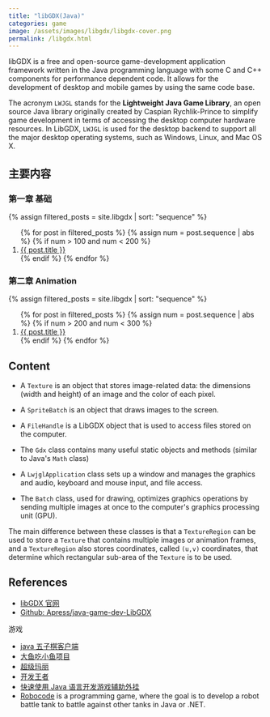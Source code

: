 ```yaml
---
title: "libGDX(Java)"
categories: game
image: /assets/images/libgdx/libgdx-cover.png
permalink: /libgdx.html
---
```


libGDX is a free and open-source game-development application framework written in the Java programming language with some C and C++ components for performance dependent code. It allows for the development of desktop and mobile games by using the same code base.

The acronym `LWJGL` stands for the **Lightweight Java Game Library**,
an open source Java library originally created by Caspian Rychlik-Prince
to simplify game development in terms of accessing the desktop computer hardware resources.
In LibGDX, `LWJGL` is used for the desktop backend to support all the major desktop operating systems, such as Windows, Linux, and Mac OS X.

## 主要内容

### 第一章 基础

{%
assign filtered_posts = site.libgdx |
sort: "sequence"
%}
<ol>
    {% for post in filtered_posts %}
    {% assign num = post.sequence | abs %}
    {% if num > 100 and num < 200 %}
    <li>
        <a href="{{ post.url }}" target="_blank">{{ post.title }}</a>
    </li>
    {% endif %}
    {% endfor %}
</ol>

### 第二章 Animation

{%
assign filtered_posts = site.libgdx |
sort: "sequence"
%}
<ol>
    {% for post in filtered_posts %}
    {% assign num = post.sequence | abs %}
    {% if num > 200 and num < 300 %}
    <li>
        <a href="{{ post.url }}" target="_blank">{{ post.title }}</a>
    </li>
    {% endif %}
    {% endfor %}
</ol>

## Content

- A `Texture` is an object that stores image-related data: the dimensions (width and height) of an image and the color of each pixel.
- A `SpriteBatch` is an object that draws images to the screen.

- A `FileHandle` is a LibGDX object that is used to access files stored on the computer.

- The `Gdx` class contains many useful static objects and methods (similar to Java's `Math` class)

- A `LwjglApplication` class sets up a window and manages the graphics and audio, keyboard and mouse input, and file access.

- The `Batch` class, used for drawing, optimizes graphics operations by sending multiple images at once to the computer's graphics processing unit (GPU).

The main difference between these classes is that a `TextureRegion` can be used to store a `Texture`
that contains multiple images or animation frames,
and a `TextureRegion` also stores coordinates, called `(u,v)` coordinates,
that determine which rectangular sub-area of the `Texture` is to be used.

## References

- [libGDX 官网](https://libgdx.com/)
- [Github: Apress/java-game-dev-LibGDX](https://github.com/Apress/java-game-dev-LibGDX)

游戏

- [java 五子棋客户端](https://github.com/vencc/game)
- [大鱼吃小鱼项目](https://www.bilibili.com/video/BV1LL4y167Xf)
- [超级玛丽](https://www.bilibili.com/video/BV1uA411F7QV)
- [开发王者](https://www.bilibili.com/video/BV1eh411n7iH)
- [快速使用 Java 语言开发游戏辅助外挂](https://www.bilibili.com/video/BV1vt411g7AE)
- [Robocode](https://robocode.sourceforge.io/) is a programming game, where the goal is to develop a robot battle tank to battle against other tanks in Java or .NET.
